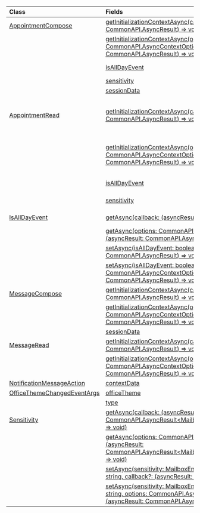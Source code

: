 | Class | Fields | Description |
|:---|:---|:---|
|[AppointmentCompose](/javascript/api/outlook/outlook.appointmentcompose)|[getInitializationContextAsync(callback?: (asyncResult: CommonAPI.AsyncResult<string>) => void)](/javascript/api/outlook/outlook.appointmentcompose#getInitializationContextAsync_callback__asyncResult_)|Gets initialization data passed when the add-in is activated by an actionable message.|
||[getInitializationContextAsync(options: CommonAPI.AsyncContextOptions, callback?: (asyncResult: CommonAPI.AsyncResult<string>) => void)](/javascript/api/outlook/outlook.appointmentcompose#getInitializationContextAsync_options__callback__asyncResult_)|Gets initialization data passed when the add-in is activated by an actionable message.|
||[isAllDayEvent](/javascript/api/outlook/outlook.appointmentcompose#isAllDayEvent)|Gets or sets the {@link Office.IsAllDayEvent} property of an appointment.|
||[sensitivity](/javascript/api/outlook/outlook.appointmentcompose#sensitivity)|Gets or sets the {@link Office.Sensitivity | sensitivity} of an appointment.|
||[sessionData](/javascript/api/outlook/outlook.appointmentcompose#sessionData)|Manages the {@link Office.SessionData | SessionData} of an item in Compose mode.|
|[AppointmentRead](/javascript/api/outlook/outlook.appointmentread)|[getInitializationContextAsync(callback?: (asyncResult: CommonAPI.AsyncResult<string>) => void)](/javascript/api/outlook/outlook.appointmentread#getInitializationContextAsync_callback__asyncResult_)|Gets initialization data passed when the add-in is {@link https://docs.microsoft.com/outlook/actionable-messages/invoke-add-in-from-actionable-message | activated by an actionable message}.|
||[getInitializationContextAsync(options: CommonAPI.AsyncContextOptions, callback?: (asyncResult: CommonAPI.AsyncResult<string>) => void)](/javascript/api/outlook/outlook.appointmentread#getInitializationContextAsync_options__callback__asyncResult_)|Gets initialization data passed when the add-in is {@link https://docs.microsoft.com/outlook/actionable-messages/invoke-add-in-from-actionable-message | activated by an actionable message}.|
||[isAllDayEvent](/javascript/api/outlook/outlook.appointmentread#isAllDayEvent)|Returns a boolean value indicating whether the event is all day.|
||[sensitivity](/javascript/api/outlook/outlook.appointmentread#sensitivity)|Provides the sensitivity value of the appointment.|
|[IsAllDayEvent](/javascript/api/outlook/outlook.isalldayevent)|[getAsync(callback: (asyncResult: CommonAPI.AsyncResult<boolean>) => void)](/javascript/api/outlook/outlook.isalldayevent#getAsync_callback__asyncResult_)|Gets the boolean value indicating whether the event is all day or not.|
||[getAsync(options: CommonAPI.AsyncContextOptions, callback: (asyncResult: CommonAPI.AsyncResult<boolean>) => void)](/javascript/api/outlook/outlook.isalldayevent#getAsync_options__callback__asyncResult_)|Gets the boolean value indicating whether the event is all day or not.|
||[setAsync(isAllDayEvent: boolean, callback?: (asyncResult: CommonAPI.AsyncResult<void>) => void)](/javascript/api/outlook/outlook.isalldayevent#setAsync_isAllDayEvent__callback__asyncResult_)|Sets the all-day event status of an appointment.|
||[setAsync(isAllDayEvent: boolean, options: CommonAPI.AsyncContextOptions, callback?: (asyncResult: CommonAPI.AsyncResult<void>) => void)](/javascript/api/outlook/outlook.isalldayevent#setAsync_isAllDayEvent__options__callback__asyncResult_)|Sets the all-day event status of an appointment.|
|[MessageCompose](/javascript/api/outlook/outlook.messagecompose)|[getInitializationContextAsync(callback?: (asyncResult: CommonAPI.AsyncResult<string>) => void)](/javascript/api/outlook/outlook.messagecompose#getInitializationContextAsync_callback__asyncResult_)|Gets initialization data passed when the add-in is activated by an actionable message.|
||[getInitializationContextAsync(options: CommonAPI.AsyncContextOptions, callback?: (asyncResult: CommonAPI.AsyncResult<string>) => void)](/javascript/api/outlook/outlook.messagecompose#getInitializationContextAsync_options__callback__asyncResult_)|Gets initialization data passed when the add-in is activated by an actionable message.|
||[sessionData](/javascript/api/outlook/outlook.messagecompose#sessionData)|Manages the {@link Office.SessionData | SessionData} of an item in Compose mode.|
|[MessageRead](/javascript/api/outlook/outlook.messageread)|[getInitializationContextAsync(callback?: (asyncResult: CommonAPI.AsyncResult<string>) => void)](/javascript/api/outlook/outlook.messageread#getInitializationContextAsync_callback__asyncResult_)|Gets initialization data passed when the add-in is|
||[getInitializationContextAsync(options: CommonAPI.AsyncContextOptions, callback?: (asyncResult: CommonAPI.AsyncResult<string>) => void)](/javascript/api/outlook/outlook.messageread#getInitializationContextAsync_options__callback__asyncResult_)|Gets initialization data passed when the add-in is|
|[NotificationMessageAction](/javascript/api/outlook/outlook.notificationmessageaction)|[contextData](/javascript/api/outlook/outlook.notificationmessageaction#contextData)|Any JSON data the button needs to pass on.|
|[OfficeThemeChangedEventArgs](/javascript/api/outlook/outlook.officethemechangedeventargs)|[officeTheme](/javascript/api/outlook/outlook.officethemechangedeventargs#officeTheme)|Gets the updated Office theme.|
||[type](/javascript/api/outlook/outlook.officethemechangedeventargs#type)|Gets the type of the event.|
|[Sensitivity](/javascript/api/outlook/outlook.sensitivity)|[getAsync(callback: (asyncResult: CommonAPI.AsyncResult<MailboxEnums.AppointmentSensitivityType>) => void)](/javascript/api/outlook/outlook.sensitivity#getAsync_callback__asyncResult_)|Gets the value of the appointment sensitivity.|
||[getAsync(options: CommonAPI.AsyncContextOptions, callback: (asyncResult: CommonAPI.AsyncResult<MailboxEnums.AppointmentSensitivityType>) => void)](/javascript/api/outlook/outlook.sensitivity#getAsync_options__callback__asyncResult_)|Gets the value of the appointment sensitivity.|
||[setAsync(sensitivity: MailboxEnums.AppointmentSensitivityType \| string, callback?: (asyncResult: CommonAPI.AsyncResult<void>) => void)](/javascript/api/outlook/outlook.sensitivity#setAsync_sensitivity__callback__asyncResult_)|Sets the value of the appointment sensitivity.|
||[setAsync(sensitivity: MailboxEnums.AppointmentSensitivityType \| string, options: CommonAPI.AsyncContextOptions, callback?: (asyncResult: CommonAPI.AsyncResult<void>) => void)](/javascript/api/outlook/outlook.sensitivity#setAsync_sensitivity__options__callback__asyncResult_)|Sets the value of the appointment sensitivity.|
